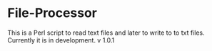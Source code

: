 # File-Processor
This is a Perl script to read text files and later to write to to txt files. Currently it is in development.
v 1.0.1
